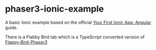 # phaser3-ionic-example

A basic Ionic example based on the official [Your First Ionic App: Angular](https://ionicframework.com/docs/angular/your-first-app) guide.

There is a Flabby Bird tab which is a TypeScript converted version of [Flappy-Bird-Phaser3](https://github.com/geongeorge/Flappy-Bird-Phaser3/)
